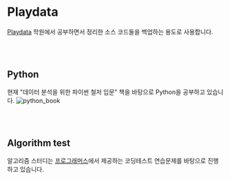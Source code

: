 # Playdata
[Playdata](https://playdata.io/) 학원에서 공부하면서 정리한 소스 코드들을 백업하는 용도로 사용합니다.

</br>
</br>

## Python
현재 "데이터 분석을 위한 파이썬 철저 입문" 책을 바탕으로 Python을 공부하고 있습니다.
![python_book](https://wikibook.co.kr/images/cover/l/9791158391522.jpg)

</br>
</br>

## Algorithm test
알고리즘 스터디는 [프로그래머스](https://programmers.co.kr/)에서 제공하는 코딩테스트 연습문제를 바탕으로 진행하고 있습니다.
